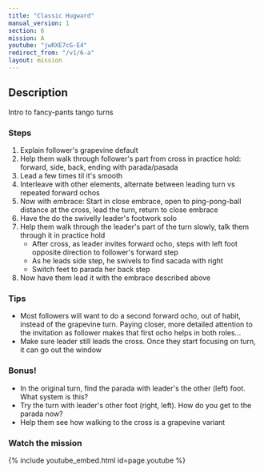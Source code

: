 ```yaml
---
title: "Classic Hugward"
manual_version: 1
section: 6
mission: A
youtube: "jwRXE7cG-E4"
redirect_from: "/v1/6-a"
layout: mission
---
```




## Description

Intro to fancy-pants tango turns

### Steps

1. Explain follower's grapevine default
2. Help them walk through follower's part from cross in practice hold: forward, side, back, ending with parada/pasada
3. Lead a few times til it's smooth
4. Interleave with other elements, alternate between leading turn vs repeated forward ochos
5. Now with embrace: Start in close embrace, open to ping-pong-ball distance at the cross, lead the turn, return to close embrace
6. Have the do the swivelly leader's footwork solo
7. Help them walk through the leader's part of the turn slowly, talk them through it in practice hold
    * After cross, as leader invites forward ocho, steps with left foot opposite direction to follower's forward step
    * As he leads side step, he swivels to find sacada with right
    * Switch feet to parada her back step 
8. Now have them lead it with the embrace described above

### Tips

* Most followers will want to do a second forward ocho, out of habit, instead of the grapevine turn. Paying closer, more detailed attention to the invitation as follower makes that first ocho helps in both roles...  
* Make sure leader still leads the cross. Once they start focusing on turn, it can go out the window

### Bonus!

* In the original turn, find the parada with leader's the other (left) foot. What system is this? 
* Try the turn with leader's other foot (right, left). How do you get to the parada now?   
* Help them see how walking to the cross is a grapevine variant

### Watch the mission

{% include youtube_embed.html id=page.youtube %}


